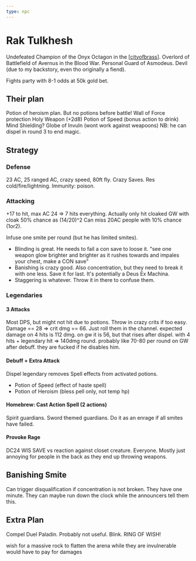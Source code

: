 ```yaml
---
type: npc
---
```


# Rak Tulkhesh

Undefeated Champion of the Onyx Octagon in the [[cityofbrass]].
Overlord of Battlefield of Avernus in the Blood War.
Personal Guard of Asmodeus.
Devil (due to my backstory, even tho originally a fiend).

Fights party with 8-1 odds at 50k gold bet.

## Their plan
Potion of heroism plan.
But no potions before battle!
Wall of Force protection
Holy Weapon (+2d8)
Potion of Speed (bonus action to drink)
Mind Shielding?
Globe of Invuln (wont work against weapoons)
NB: he can dispel in round 3 to end magic.

## Strategy
### Defense
23 AC, 25 ranged AC, crazy speed, 80ft fly. Crazy Saves.
Res cold/fire/lightning.
Immunity: poison.
### Attacking
+17 to hit, max AC 24 => 7 hits everything.
Actually only hit cloaked GW with cloak 50% chance as (14/20)^2
Can miss 20AC people with 10% chance (1or2).

Infuse one smite per round (but he has limited smites).
- Blinding is great. He needs to fail a con save to loose it.
"see one weapon glow brighter and brighter as it rushes towards and impales your chest, make a CON save"
- Banishing is crazy good. Also concentration, but they need to break it with one less. Save it for last. It's potentially a Deus Ex Machina.
- Staggering is whatever. Throw it in there to confuse them.

### Legendaries
#### 3 Attacks
Most DPS, but might not hit due to potions. Throw in crazy crits if too easy.
Damage == 28 => crit dmg == 66. Just roll them in the channel.
expected damage on 4 hits is 112 dmg.
on gw it is 56, but that rises after dispel.
with 4 hits + legendary hit => 140dmg round.
probably like 70-80 per round on GW after debuff.
they are fucked if he disables him.

#### Debuff + Extra Attack
Dispel legendary removes Spell effects from activated potions.
- Potion of Speed (effect of haste spell)
- Potion of Heroism (bless pell only, not temp hp)
#### Homebrew: Cast Action Spell (2 actions)
Spirit guardians. Sword themed guardians. Do it as an enrage if all smites have failed.
#### Provoke Rage
DC24 WIS SAVE vs reaction against closet creature. Everyone. Mostly just annoying for people in the back as they end up throwing weapons.

## Banishing Smite
Can trigger disqualification if concentration is not broken. They have one minute. They can maybe run down the clock while the announcers tell them this.

## Extra Plan
Compel Duel Paladin. Probably not useful.
Blink.
RING OF WISH!

wish for a massive rock to flatten the arena while they are invulnerable
would have to pay for damages

[//begin]: # "Autogenerated link references for markdown compatibility"
[cityofbrass]: ../planar/cityofbrass "City of Brass"
[//end]: # "Autogenerated link references"
